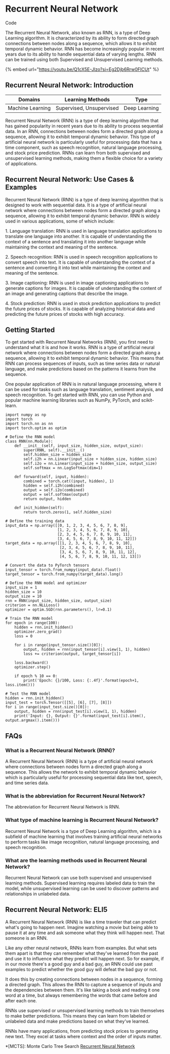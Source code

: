 # Recurrent Neural Network

Code

The Recurrent Neural Network, also known as RNN, is a type of Deep Learning algorithm. It is characterized by its ability to form directed graph connections between nodes along a sequence, which allows it to exhibit temporal dynamic behavior. RNN has become increasingly popular in recent years due to its ability to handle sequential data of varying lengths. RNN can be trained using both Supervised and Unsupervised Learning methods.

{% embed url="https://youtu.be/Q1cX5E-Jlzo?si=Eg2Djb6Rrw0FICUt" %}

## Recurrent Neural Network: Introduction

| Domains          | Learning Methods         | Type          |
| ---------------- | ------------------------ | ------------- |
| Machine Learning | Supervised, Unsupervised | Deep Learning |

Recurrent Neural Network (RNN) is a type of deep learning algorithm that has gained popularity in recent years due to its ability to process sequential data. In an RNN, connections between nodes form a directed graph along a sequence, allowing it to exhibit temporal dynamic behavior. This type of artificial neural network is particularly useful for processing data that has a time component, such as speech recognition, natural language processing, and stock price prediction. RNNs can learn from both supervised and unsupervised learning methods, making them a flexible choice for a variety of applications.

## Recurrent Neural Network: Use Cases & Examples

Recurrent Neural Network (RNN) is a type of deep learning algorithm that is designed to work with sequential data. It is a type of artificial neural network where connections between nodes form a directed graph along a sequence, allowing it to exhibit temporal dynamic behavior. RNN is widely used in various applications, some of which include:

1\. Language translation: RNN is used in language translation applications to translate one language into another. It is capable of understanding the context of a sentence and translating it into another language while maintaining the context and meaning of the sentence.

2\. Speech recognition: RNN is used in speech recognition applications to convert speech into text. It is capable of understanding the context of a sentence and converting it into text while maintaining the context and meaning of the sentence.

3\. Image captioning: RNN is used in image captioning applications to generate captions for images. It is capable of understanding the content of an image and generating captions that describe the image.

4\. Stock prediction: RNN is used in stock prediction applications to predict the future prices of stocks. It is capable of analyzing historical data and predicting the future prices of stocks with high accuracy.

## Getting Started

To get started with Recurrent Neural Networks (RNN), you first need to understand what it is and how it works. RNN is a type of artificial neural network where connections between nodes form a directed graph along a sequence, allowing it to exhibit temporal dynamic behavior. This means that RNN can process sequences of inputs, such as time series data or natural language, and make predictions based on the patterns it learns from the sequence.

One popular application of RNN is in natural language processing, where it can be used for tasks such as language translation, sentiment analysis, and speech recognition. To get started with RNN, you can use Python and popular machine learning libraries such as NumPy, PyTorch, and scikit-learn.

```
import numpy as np
import torch
import torch.nn as nn
import torch.optim as optim

# Define the RNN model
class RNN(nn.Module):
    def __init__(self, input_size, hidden_size, output_size):
        super(RNN, self).__init__()
        self.hidden_size = hidden_size
        self.i2h = nn.Linear(input_size + hidden_size, hidden_size)
        self.i2o = nn.Linear(input_size + hidden_size, output_size)
        self.softmax = nn.LogSoftmax(dim=1)

    def forward(self, input, hidden):
        combined = torch.cat((input, hidden), 1)
        hidden = self.i2h(combined)
        output = self.i2o(combined)
        output = self.softmax(output)
        return output, hidden

    def init_hidden(self):
        return torch.zeros(1, self.hidden_size)

# Define the training data
input_data = np.array([[0, 1, 2, 3, 4, 5, 6, 7, 8, 9], 
                       [1, 2, 3, 4, 5, 6, 7, 8, 9, 10], 
                       [2, 3, 4, 5, 6, 7, 8, 9, 10, 11], 
                       [3, 4, 5, 6, 7, 8, 9, 10, 11, 12]])
target_data = np.array([[1, 2, 3, 4, 5, 6, 7, 8, 9, 10], 
                        [2, 3, 4, 5, 6, 7, 8, 9, 10, 11], 
                        [3, 4, 5, 6, 7, 8, 9, 10, 11, 12], 
                        [4, 5, 6, 7, 8, 9, 10, 11, 12, 13]])

# Convert the data to PyTorch tensors
input_tensor = torch.from_numpy(input_data).float()
target_tensor = torch.from_numpy(target_data).long()

# Define the RNN model and optimizer
input_size = 1
hidden_size = 10
output_size = 10
rnn = RNN(input_size, hidden_size, output_size)
criterion = nn.NLLLoss()
optimizer = optim.SGD(rnn.parameters(), lr=0.1)

# Train the RNN model
for epoch in range(100):
    hidden = rnn.init_hidden()
    optimizer.zero_grad()
    loss = 0

    for i in range(input_tensor.size()[0]):
        output, hidden = rnn(input_tensor[i].view(1, 1), hidden)
        loss += criterion(output, target_tensor[i])

    loss.backward()
    optimizer.step()

    if epoch % 10 == 0:
        print('Epoch: {}/100, Loss: {:.4f}'.format(epoch+1, loss.item()))

# Test the RNN model
hidden = rnn.init_hidden()
input_test = torch.Tensor([[5], [6], [7], [8]])
for i in range(input_test.size()[0]):
    output, hidden = rnn(input_test[i].view(1, 1), hidden)
    print('Input: {}, Output: {}'.format(input_test[i].item(), output.argmax().item()))

```

## FAQs

### What is a Recurrent Neural Network (RNN)?

A Recurrent Neural Network (RNN) is a type of artificial neural network where connections between nodes form a directed graph along a sequence. This allows the network to exhibit temporal dynamic behavior which is particularly useful for processing sequential data like text, speech, and time series data.

### What is the abbreviation for Recurrent Neural Network?

The abbreviation for Recurrent Neural Network is RNN.

### What type of machine learning is Recurrent Neural Network?

Recurrent Neural Network is a type of Deep Learning algorithm, which is a subfield of machine learning that involves training artificial neural networks to perform tasks like image recognition, natural language processing, and speech recognition.

### What are the learning methods used in Recurrent Neural Network?

Recurrent Neural Network can use both supervised and unsupervised learning methods. Supervised learning requires labeled data to train the model, while unsupervised learning can be used to discover patterns and relationships in unlabeled data.

## Recurrent Neural Network: ELI5

A Recurrent Neural Network (RNN) is like a time traveler that can predict what's going to happen next. Imagine watching a movie but being able to pause it at any time and ask someone what they think will happen next. That someone is an RNN.

Like any other neural network, RNNs learn from examples. But what sets them apart is that they can remember what they've learned from the past and use it to influence what they predict will happen next. So for example, if in our movie there's a good guy and a bad guy, an RNN could use past examples to predict whether the good guy will defeat the bad guy or not.

It does this by creating connections between nodes in a sequence, forming a directed graph. This allows the RNN to capture a sequence of inputs and the dependencies between them. It's like taking a book and reading it one word at a time, but always remembering the words that came before and after each one.

RNNs use supervised or unsupervised learning methods to train themselves to make better predictions. This means they can learn from labeled or unlabeled data and make predictions based on what they've learned.

RNNs have many applications, from predicting stock prices to generating new text. They excel at tasks where context and the order of inputs matter.

\*\[MCTS]: Monte Carlo Tree Search [Recurrent Neural Network](https://serp.ai/recurrent-neural-network/)
